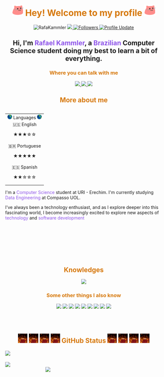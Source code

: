 <h1 align="center">
    <img src="meow_party.gif" width="36" /> 
    <font color ="#D6780B">
    Hey! Welcome to my profile
    </font>
    <img src="meow_party.gif" width="36" />
  </h1>
  
  <p align="center">
  <img
    src="https://komarev.com/ghpvc/?username=RafaKammler"
    alt="RafaKammler"
  />
    <a href="https://github.com/RafaKammler/RafaKammler/pulse" alt="Activity">
      <img src="https://img.shields.io/github/commit-activity/m/RafaKammler/RafaKammler" />
    </a>
    <a href="https://github.com/RafaKammler?tab=followers">
      <img alt="Followers" src="https://img.shields.io/github/followers/RafaKammler?color=4C1&logo=github" />
    </a>
    <a href="https://github.com/RafaKammler/RafaKammler" target="_blank">
      <img alt="Profile Update" src="https://img.shields.io/github/last-commit/RafaKammler/RafaKammler?label=Profile%20update&style=fflat-square" />
    </a>
  </p>
  
  <h2 align="center">
    Hi, I'm <font color="#8E54E9">Rafael Kammler</font>, a <font color="#8E54E9">Brazilian</font> Computer Science student doing my best to learn a bit of everything.
  </h2>
  
  <h3 align="center"><font color ="#D6780B">Where you can talk with me</font></h3>
  <p align="center">
    <a href="mailto:rafaelgkammler@gmail.com" target="_blank">
      <img src="https://img.shields.io/badge/Gmail-D14836?style=for-the-badge&logo=gmail&logoColor=white" />
    </a>
    <a href="https://www.linkedin.com/in/rafael-gustavo-kammler-4b3b11305/" target="_blank">
      <img src="https://img.shields.io/badge/LinkedIn-0077B5?style=for-the-badge&logo=linkedin&logoColor=white" />
    </a>
    <a href="https://www.instagram.com/rafael.kammler" target="_blank">
      <img src="https://img.shields.io/badge/Instagram-%23E4405F.svg?style=for-the-badge&logo=Instagram&logoColor=white" />
    </a>
  </p>

  <h2 align="center"><font color ="#D6780B"> More about me</font></h2>
<table align="right">
    <tr><td> <img src="world.gif" width="15"/> Languages <img src="world.gif" width="15"/></td></tr>
    <tr><td align="center"> 🇺🇸 English <p>★★★☆☆</p></td></tr>
    <tr><td align="center"> 🇧🇷 Portuguese <p>★★★★★</p></td></tr>
    <tr><td align="center" colspan="3"> 🇪🇸 Spanish <p>★★☆☆☆</p></td></tr>
</table>
  <p align="left" style="margin-top: 20px;">
    I'm a <font color="#8E54E9">Computer Science</font> student at URI - Erechim. I'm currently studying <font color="#8E54E9">Data Engineering</font> at Compasso UOL. 
    <p>I've always been a technology enthusiast, and as I explore deeper into this fascinating world, I become increasingly excited to explore new aspects of <font color="#8E54E9">technology</font> and <font color="#8E54E9">software development</font>
  </p>
  <br><br>
  <br><br>
  <br><br>
  <h2 align="center"><font color ="#D6780B"> Knowledges</font></h2>
  <p align="center">
    <img src="https://skillicons.dev/icons?i=py,docker,git,github,sqlite,linux,aws" />
  </p>

  <h3 align="center"><font color ="#D6780B">Some other things I also know</font></h3>
  <p align="center">
    <img src="https://img.shields.io/badge/Insomnia-black?style=for-the-badge&logo=insomnia&logoColor=5849BE" />
    <img src="https://img.shields.io/badge/pandas-%23150458.svg?style=for-the-badge&logo=pandas&logoColor=" />
    <img src="https://img.shields.io/badge/jupyter-%23FA0F00.svg?style=for-the-badge&logo=jupyter&logoColor=white" />
    <img src="https://img.shields.io/badge/Matplotlib-%23ffffff.svg?style=for-the-badge&logo=Matplotlib&logoColor=black" />
    <img src="https://img.shields.io/badge/dbeaver-382923?style=for-the-badge&logo=dbeaver&logoColor=white" />
    <img src="https://img.shields.io/badge/AWS-%23FF9900.svg?style=for-the-badge&logo=amazon-aws&logoColor=white" />
    <img src="https://img.shields.io/badge/Visual%20Studio%20Code-0078d7.svg?style=for-the-badge&logo=visual-studio-code&logoColor=white" />
    <img src="https://img.shields.io/badge/c++-%2300599C.svg?style=for-the-badge&logo=c%2B%2B&logoColor=white" />
    <img src="https://img.shields.io/badge/kubernetes-%23326ce5.svg?style=for-the-badge&logo=kubernetes&logoColor=white" />
  </p>
<br><br>
  <h2 align="center">
    <img src="elmofire.gif" width=30 />
    <img src="elmofire.gif" width=30 />
    <img src="elmofire.gif" width=30 />
    <img src="elmofire.gif" width=30 />
    <font color ="#D6780B">
    GitHub Status
    </font>
    <img src="elmofire.gif" width=30 />
    <img src="elmofire.gif" width=30 />
    <img src="elmofire.gif" width=30 />
    <img src="elmofire.gif" width=30 />
  </h2>
  
  <div style="margin-bottom: 20px">
    <img src="https://github-readme-activity-graph.vercel.app/graph?username=RafaKammler&custom_title=RafaKammler%20GitHub%20Activity%20Graph&bg_color=141321&color=fe428e&line=fe428e&point=fe428e&area_color=4776E6&title_color=FFFFFF&area=true" align="center">
  </div>
  
  <img align="left" src="https://github-readme-stats.vercel.app/api?username=RafaKammler&show_icons=true&rank_icon=github&theme=radical&layout=compact#gh-dark-mode-only" width=375>
  <img align="right" src="https://github-readme-stats.vercel.app/api/top-langs/?username=RafaKammler&layout=compact&theme=radical" width=375>
